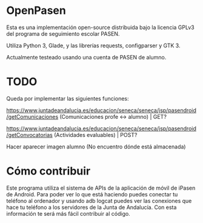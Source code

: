 # OpenPasen

Esta es una implementación open-source distribuida bajo la licencia GPLv3 del programa de seguimiento escolar PASEN.

Utiliza Python 3, Glade, y las librerías requests, configparser y GTK 3.

Actualmente testeado usando una cuenta de PASEN de alumno.

# TODO

Queda por implementar las siguientes funciones:

https://www.juntadeandalucia.es/educacion/seneca/seneca/jsp/pasendroid/getComunicaciones (Comunicaciones profe <-> alumno) | GET?

https://www.juntadeandalucia.es/educacion/seneca/seneca/jsp/pasendroid/getConvocatorias (Actividades evaluables) | POST?

Hacer aparecer imagen alumno (No encuentro dónde está almacenada)

# Cómo contribuir

Este programa utiliza el sistema de APIs de la aplicación de móvil de iPasen de Android. Para poder ver lo que está haciendo puedes conectar tu teléfono al ordenador y usando adb logcat puedes ver las conexiones que hace tu teléfono a los servidores de la Junta de Andalucía. Con esta información te será más fácil contribuir al código.
